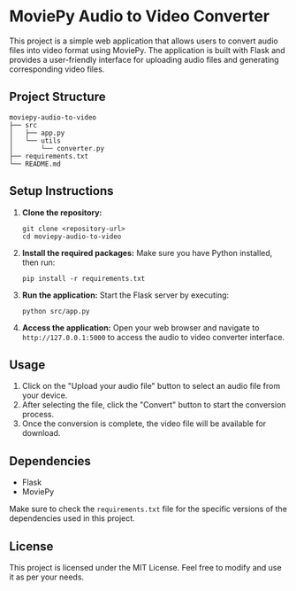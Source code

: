 # MoviePy Audio to Video Converter

This project is a simple web application that allows users to convert audio files into video format using MoviePy. The application is built with Flask and provides a user-friendly interface for uploading audio files and generating corresponding video files.

## Project Structure

```
moviepy-audio-to-video
├── src
│   ├── app.py
│   └── utils
│       └── converter.py
├── requirements.txt
└── README.md
```

## Setup Instructions

1. **Clone the repository:**
   ```
   git clone <repository-url>
   cd moviepy-audio-to-video
   ```

2. **Install the required packages:**
   Make sure you have Python installed, then run:
   ```
   pip install -r requirements.txt
   ```

3. **Run the application:**
   Start the Flask server by executing:
   ```
   python src/app.py
   ```

4. **Access the application:**
   Open your web browser and navigate to `http://127.0.0.1:5000` to access the audio to video converter interface.

## Usage

1. Click on the "Upload your audio file" button to select an audio file from your device.
2. After selecting the file, click the "Convert" button to start the conversion process.
3. Once the conversion is complete, the video file will be available for download.

## Dependencies

- Flask
- MoviePy

Make sure to check the `requirements.txt` file for the specific versions of the dependencies used in this project.

## License

This project is licensed under the MIT License. Feel free to modify and use it as per your needs.